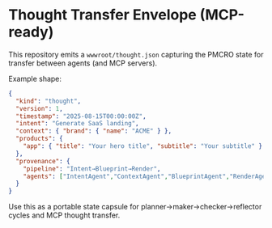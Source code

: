 # Thought Transfer Envelope (MCP-ready)

This repository emits a `wwwroot/thought.json` capturing the PMCRO state for transfer between agents (and MCP servers).

Example shape:

```json
{
  "kind": "thought",
  "version": 1,
  "timestamp": "2025-08-15T00:00:00Z",
  "intent": "Generate SaaS landing",
  "context": { "brand": { "name": "ACME" } },
  "products": {
    "app": { "title": "Your hero title", "subtitle": "Your subtitle" }
  },
  "provenance": {
    "pipeline": "Intent→Blueprint→Render",
    "agents": ["IntentAgent","ContextAgent","BlueprintAgent","RenderAgent"]
  }
}
```

Use this as a portable state capsule for planner→maker→checker→reflector cycles and MCP thought transfer.
